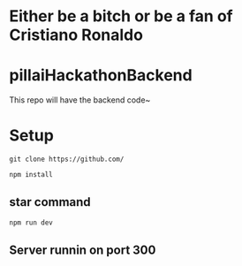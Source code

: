 # Either be a bitch or be a fan of Cristiano Ronaldo

# pillaiHackathonBackend

This repo will have the backend code~

# Setup

```
git clone https://github.com/

```

```bash
npm install

```

## star command

```bash
npm run dev

```

## Server runnin on port 300
